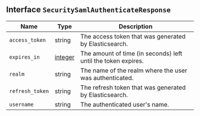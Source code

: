 ## Interface `SecuritySamlAuthenticateResponse`

| Name | Type | Description |
| - | - | - |
| `access_token` | string | The access token that was generated by Elasticsearch. |
| `expires_in` | [integer](./integer.md) | The amount of time (in seconds) left until the token expires. |
| `realm` | string | The name of the realm where the user was authenticated. |
| `refresh_token` | string | The refresh token that was generated by Elasticsearch. |
| `username` | string | The authenticated user's name. |
